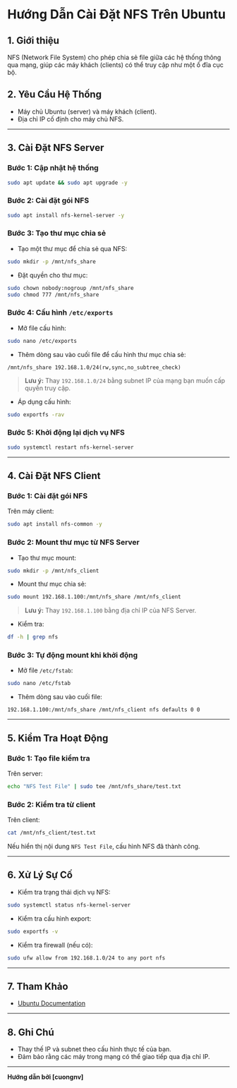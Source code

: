 
# Hướng Dẫn Cài Đặt NFS Trên Ubuntu

## 1. Giới thiệu
NFS (Network File System) cho phép chia sẻ file giữa các hệ thống thông qua mạng, giúp các máy khách (clients) có thể truy cập như một ổ đĩa cục bộ.

## 2. Yêu Cầu Hệ Thống
- Máy chủ Ubuntu (server) và máy khách (client).
- Địa chỉ IP cố định cho máy chủ NFS.

---

## 3. Cài Đặt NFS Server

### Bước 1: Cập nhật hệ thống
```bash
sudo apt update && sudo apt upgrade -y
```

### Bước 2: Cài đặt gói NFS
```bash
sudo apt install nfs-kernel-server -y
```

### Bước 3: Tạo thư mục chia sẻ
- Tạo một thư mục để chia sẻ qua NFS:
```bash
sudo mkdir -p /mnt/nfs_share
```
- Đặt quyền cho thư mục:
```bash
sudo chown nobody:nogroup /mnt/nfs_share
sudo chmod 777 /mnt/nfs_share
```

### Bước 4: Cấu hình `/etc/exports`
- Mở file cấu hình:
```bash
sudo nano /etc/exports
```
- Thêm dòng sau vào cuối file để cấu hình thư mục chia sẻ:
```plaintext
/mnt/nfs_share 192.168.1.0/24(rw,sync,no_subtree_check)
```
> **Lưu ý:** Thay `192.168.1.0/24` bằng subnet IP của mạng bạn muốn cấp quyền truy cập.

- Áp dụng cấu hình:
```bash
sudo exportfs -rav
```

### Bước 5: Khởi động lại dịch vụ NFS
```bash
sudo systemctl restart nfs-kernel-server
```

---

## 4. Cài Đặt NFS Client

### Bước 1: Cài đặt gói NFS
Trên máy client:
```bash
sudo apt install nfs-common -y
```

### Bước 2: Mount thư mục từ NFS Server
- Tạo thư mục mount:
```bash
sudo mkdir -p /mnt/nfs_client
```
- Mount thư mục chia sẻ:
```bash
sudo mount 192.168.1.100:/mnt/nfs_share /mnt/nfs_client
```
> **Lưu ý:** Thay `192.168.1.100` bằng địa chỉ IP của NFS Server.

- Kiểm tra:
```bash
df -h | grep nfs
```

### Bước 3: Tự động mount khi khởi động
- Mở file `/etc/fstab`:
```bash
sudo nano /etc/fstab
```
- Thêm dòng sau vào cuối file:
```plaintext
192.168.1.100:/mnt/nfs_share /mnt/nfs_client nfs defaults 0 0
```

---

## 5. Kiểm Tra Hoạt Động

### Bước 1: Tạo file kiểm tra
Trên server:
```bash
echo "NFS Test File" | sudo tee /mnt/nfs_share/test.txt
```

### Bước 2: Kiểm tra từ client
Trên client:
```bash
cat /mnt/nfs_client/test.txt
```

Nếu hiển thị nội dung `NFS Test File`, cấu hình NFS đã thành công.

---

## 6. Xử Lý Sự Cố
- Kiểm tra trạng thái dịch vụ NFS:
```bash
sudo systemctl status nfs-kernel-server
```
- Kiểm tra cấu hình export:
```bash
sudo exportfs -v
```
- Kiểm tra firewall (nếu có):
```bash
sudo ufw allow from 192.168.1.0/24 to any port nfs
```

---

## 7. Tham Khảo
- [Ubuntu Documentation](https://help.ubuntu.com)

---

## 8. Ghi Chú
- Thay thế IP và subnet theo cấu hình thực tế của bạn.
- Đảm bảo rằng các máy trong mạng có thể giao tiếp qua địa chỉ IP.

---

**Hướng dẫn bởi [cuongnv]**

